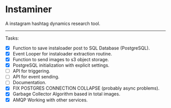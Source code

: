 # Instaminer

A instagram hashtag dynamics research tool.

---

Tasks:

- [x] Function to save instaloader post to SQL Database (PostgreSQL).
- [x] Event Looper for instaloader extraction routine.
- [x] Function to send images to s3 object storage.
- [x] PostgreSQL initialization with explicit settings.
- [ ] API for triggering.
- [ ] API for event sending.
- [ ] Documentation.
- [x] FIX POSTGRES CONNECTION COLLAPSE (probably async problems).
- [x] Garbage Collector Algorithm based in total images.
- [x] AMQP Working with other services.
